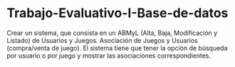 # Trabajo-Evaluativo-I-Base-de-datos
Crear un sistema, que consista en un ABMyL (Alta, Baja, Modificación y Listado) de Usuarios y Juegos. Asociación de Juegos y Usuarios (compra/venta de juego).
El sistema tiene que tener la opción de búsqueda por usuario o por juego y mostrar las asociaciones correspondientes.
